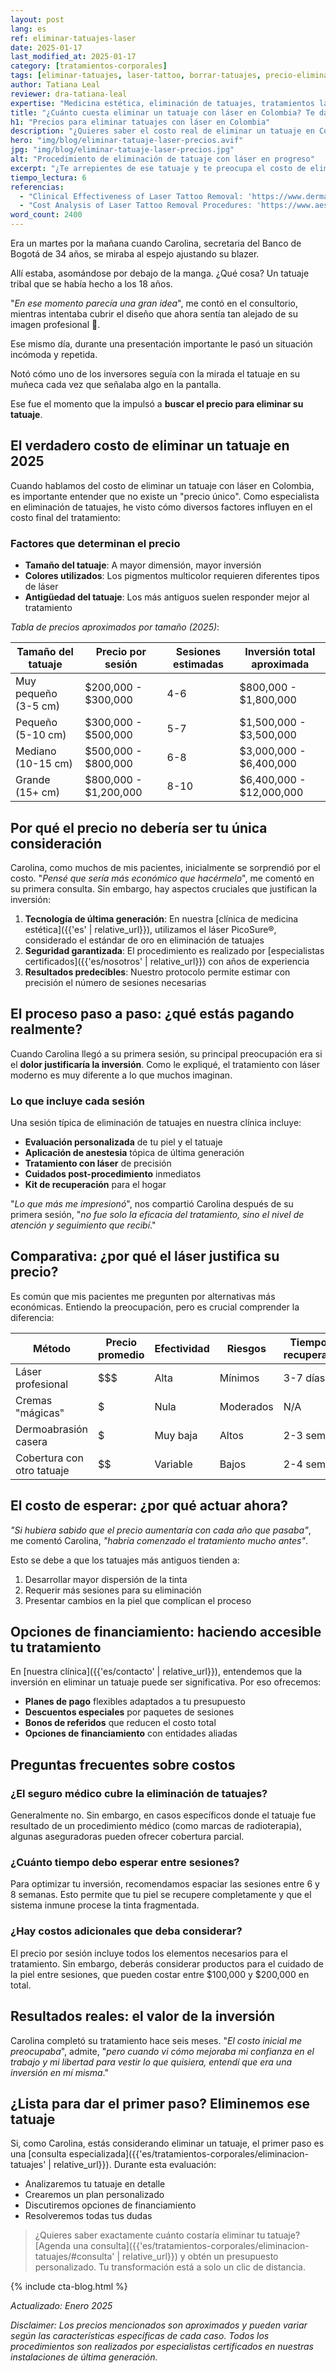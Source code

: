 ```yaml
---
layout: post
lang: es
ref: eliminar-tatuajes-laser
date: 2025-01-17
last_modified_at: 2025-01-17
category: [tratamientos-corporales]
tags: [eliminar-tatuajes, laser-tattoo, borrar-tatuajes, precio-eliminar-tatuajes, tratamiento-laser]
author: Tatiana Leal
reviewer: dra-tatiana-leal
expertise: "Medicina estética, eliminación de tatuajes, tratamientos láser"
title: "¿Cuánto cuesta eliminar un tatuaje con láser en Colombia? Te damos los precios"
h1: "Precios para eliminar tatuajes con láser en Colombia"
description: "¿Quieres saber el costo real de eliminar un tatuaje en Colombia? Descubre los precios actualizados, factores que influyen y cómo elegir el mejor tratamiento láser para ti."
hero: "img/blog/eliminar-tatuaje-laser-precios.avif"
jpg: "img/blog/eliminar-tatuaje-laser-precios.jpg"
alt: "Procedimiento de eliminación de tatuaje con láser en progreso"
excerpt: "¿Te arrepientes de ese tatuaje y te preocupa el costo de eliminarlo? Descubre los precios reales, factores que influyen y cómo elegir el mejor tratamiento láser para tu caso."
tiempo_lectura: 6
referencias:
  - "Clinical Effectiveness of Laser Tattoo Removal: 'https://www.dermatologyjournal.org/example'"
  - "Cost Analysis of Laser Tattoo Removal Procedures: 'https://www.aestheticmedicine.org/example'"
word_count: 2400
---
```

Era un martes por la mañana cuando Carolina, secretaria del Banco de Bogotá de 34 años, se miraba al espejo ajustando su blazer.

Allí estaba, asomándose por debajo de la manga. ¿Qué cosa? Un tatuaje tribal que se había hecho a los 18 años.

"*En ese momento parecía una gran idea*", me contó en el consultorio, mientras intentaba cubrir el diseño que ahora sentía tan alejado de su imagen profesional 🤭.

Ese mismo día, durante una presentación importante le pasó un situación incómoda y repetida.

Notó cómo uno de los inversores seguía con la mirada el tatuaje en su muñeca cada vez que señalaba algo en la pantalla.

Ese fue el momento que la impulsó a **buscar el precio para eliminar su tatuaje**.

## El verdadero costo de eliminar un tatuaje en 2025

Cuando hablamos del costo de eliminar un tatuaje con láser en Colombia, es importante entender que no existe un "precio único". Como especialista en eliminación de tatuajes, he visto cómo diversos factores influyen en el costo final del tratamiento:

### Factores que determinan el precio

- **Tamaño del tatuaje**: A mayor dimensión, mayor inversión
- **Colores utilizados**: Los pigmentos multicolor requieren diferentes tipos de láser
- **Antigüedad del tatuaje**: Los más antiguos suelen responder mejor al tratamiento

*Tabla de precios aproximados por tamaño (2025)*:

| Tamaño del tatuaje | Precio por sesión | Sesiones estimadas | Inversión total aproximada |
|-------------------|-------------------|-------------------|--------------------------|
| Muy pequeño (3-5 cm) | $200,000 - $300,000 | 4-6 | $800,000 - $1,800,000 |
| Pequeño (5-10 cm) | $300,000 - $500,000 | 5-7 | $1,500,000 - $3,500,000 |
| Mediano (10-15 cm) | $500,000 - $800,000 | 6-8 | $3,000,000 - $6,400,000 |
| Grande (15+ cm) | $800,000 - $1,200,000 | 8-10 | $6,400,000 - $12,000,000 |

## Por qué el precio no debería ser tu única consideración

Carolina, como muchos de mis pacientes, inicialmente se sorprendió por el costo. "*Pensé que sería más económico que hacérmelo*", me comentó en su primera consulta. Sin embargo, hay aspectos cruciales que justifican la inversión:

1. **Tecnología de última generación**: En nuestra [clínica de medicina estética]({{'es' | relative_url}}), utilizamos el láser PicoSure®, considerado el estándar de oro en eliminación de tatuajes
2. **Seguridad garantizada**: El procedimiento es realizado por [especialistas certificados]({{'es/nosotros' | relative_url}}) con años de experiencia
3. **Resultados predecibles**: Nuestro protocolo permite estimar con precisión el número de sesiones necesarias

## El proceso paso a paso: ¿qué estás pagando realmente?

Cuando Carolina llegó a su primera sesión, su principal preocupación era si el **dolor justificaría la inversión**. Como le expliqué, el tratamiento con láser moderno es muy diferente a lo que muchos imaginan.

### Lo que incluye cada sesión
 
Una sesión típica de eliminación de tatuajes en nuestra clínica incluye:

- **Evaluación personalizada** de tu piel y el tatuaje
- **Aplicación de anestesia** tópica de última generación
- **Tratamiento con láser** de precisión
- **Cuidados post-procedimiento** inmediatos
- **Kit de recuperación** para el hogar

"*Lo que más me impresionó*", nos compartió Carolina después de su primera sesión, "*no fue solo la eficacia del tratamiento, sino el nivel de atención y seguimiento que recibí*."

## Comparativa: ¿por qué el láser justifica su precio?

Es común que mis pacientes me pregunten por alternativas más económicas. Entiendo la preocupación, pero es crucial comprender la diferencia:

| Método | Precio promedio | Efectividad | Riesgos | Tiempo de recuperación |
|--------|----------------|-------------|---------|----------------------|
| Láser profesional | $$$ | Alta | Mínimos | 3-7 días |
| Cremas "mágicas" | $ | Nula | Moderados | N/A |
| Dermoabrasión casera | $ | Muy baja | Altos | 2-3 semanas |
| Cobertura con otro tatuaje | $$ | Variable | Bajos | 2-4 semanas |

## El costo de esperar: ¿por qué actuar ahora?

*"Si hubiera sabido que el precio aumentaría con cada año que pasaba"*, me comentó Carolina, *"habría comenzado el tratamiento mucho antes"*. 

Esto se debe a que los tatuajes más antiguos tienden a:

1. Desarrollar mayor dispersión de la tinta
2. Requerir más sesiones para su eliminación
3. Presentar cambios en la piel que complican el proceso

## Opciones de financiamiento: haciendo accesible tu tratamiento

En [nuestra clínica]({{'es/contacto' | relative_url}}), entendemos que la inversión en eliminar un tatuaje puede ser significativa. Por eso ofrecemos:

- **Planes de pago** flexibles adaptados a tu presupuesto
- **Descuentos especiales** por paquetes de sesiones
- **Bonos de referidos** que reducen el costo total
- **Opciones de financiamiento** con entidades aliadas

## Preguntas frecuentes sobre costos

### ¿El seguro médico cubre la eliminación de tatuajes?

Generalmente no. Sin embargo, en casos específicos donde el tatuaje fue resultado de un procedimiento médico (como marcas de radioterapia), algunas aseguradoras pueden ofrecer cobertura parcial.

### ¿Cuánto tiempo debo esperar entre sesiones?

Para optimizar tu inversión, recomendamos espaciar las sesiones entre 6 y 8 semanas. Esto permite que tu piel se recupere completamente y que el sistema inmune procese la tinta fragmentada.

### ¿Hay costos adicionales que deba considerar?

El precio por sesión incluye todos los elementos necesarios para el tratamiento. Sin embargo, deberás considerar productos para el cuidado de la piel entre sesiones, que pueden costar entre $100,000 y $200,000 en total.

## Resultados reales: el valor de la inversión

Carolina completó su tratamiento hace seis meses. "*El costo inicial me preocupaba*", admite, "*pero cuando vi cómo mejoraba mi confianza en el trabajo y mi libertad para vestir lo que quisiera, entendí que era una inversión en mí misma*."

## ¿Lista para dar el primer paso? Eliminemos ese tatuaje

Si, como Carolina, estás considerando eliminar un tatuaje, el primer paso es una [consulta especializada]({{'es/tratamientos-corporales/eliminacion-tatuajes' | relative_url}}). Durante esta evaluación:

- Analizaremos tu tatuaje en detalle
- Crearemos un plan personalizado
- Discutiremos opciones de financiamiento
- Resolveremos todas tus dudas

> ¿Quieres saber exactamente cuánto costaría eliminar tu tatuaje? [Agenda una consulta]({{'es/tratamientos-corporales/eliminacion-tatuajes/#consulta' | relative_url}}) y obtén un presupuesto personalizado. Tu transformación está a solo un clic de distancia.

{% include cta-blog.html %}

*Actualizado: Enero 2025*

*Disclaimer: Los precios mencionados son aproximados y pueden variar según las características específicas de cada caso. Todos los procedimientos son realizados por especialistas certificados en nuestras instalaciones de última generación.*


